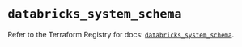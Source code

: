 # `databricks_system_schema`

Refer to the Terraform Registry for docs: [`databricks_system_schema`](https://registry.terraform.io/providers/databricks/databricks/1.89.0/docs/resources/system_schema).
